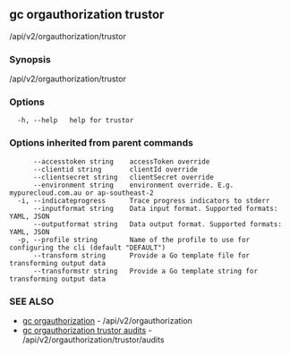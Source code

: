 ## gc orgauthorization trustor

/api/v2/orgauthorization/trustor

### Synopsis

/api/v2/orgauthorization/trustor

### Options

```
  -h, --help   help for trustor
```

### Options inherited from parent commands

```
      --accesstoken string    accessToken override
      --clientid string       clientId override
      --clientsecret string   clientSecret override
      --environment string    environment override. E.g. mypurecloud.com.au or ap-southeast-2
  -i, --indicateprogress      Trace progress indicators to stderr
      --inputformat string    Data input format. Supported formats: YAML, JSON
      --outputformat string   Data output format. Supported formats: YAML, JSON
  -p, --profile string        Name of the profile to use for configuring the cli (default "DEFAULT")
      --transform string      Provide a Go template file for transforming output data
      --transformstr string   Provide a Go template string for transforming output data
```

### SEE ALSO

* [gc orgauthorization](gc_orgauthorization.html)	 - /api/v2/orgauthorization
* [gc orgauthorization trustor audits](gc_orgauthorization_trustor_audits.html)	 - /api/v2/orgauthorization/trustor/audits



